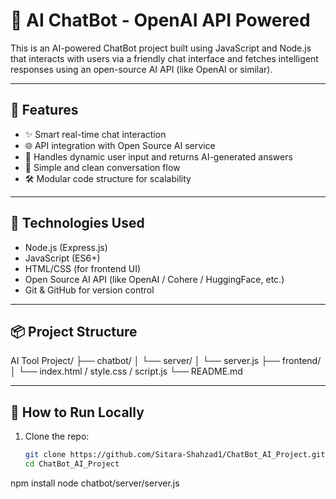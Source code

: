 # 🤖 AI ChatBot - OpenAI API Powered

This is an AI-powered ChatBot project built using JavaScript and Node.js that interacts with users via a friendly chat interface and fetches intelligent responses using an open-source AI API (like OpenAI or similar).

---

## 🚀 Features

- ✨ Smart real-time chat interaction
- 🌐 API integration with Open Source AI service
- 🧠 Handles dynamic user input and returns AI-generated answers
- 💬 Simple and clean conversation flow
- 🛠️ Modular code structure for scalability

---

## 🔗 Technologies Used

- Node.js (Express.js)
- JavaScript (ES6+)
- HTML/CSS (for frontend UI)
- Open Source AI API (like OpenAI / Cohere / HuggingFace, etc.)
- Git & GitHub for version control

---

## 📦 Project Structure

AI Tool Project/
├── chatbot/
│ └── server/
│ └── server.js
├── frontend/
│ └── index.html / style.css / script.js
└── README.md


---

## 🔌 How to Run Locally

1. Clone the repo:
   ```bash
   git clone https://github.com/Sitara-Shahzad1/ChatBot_AI_Project.git
   cd ChatBot_AI_Project

npm install
node chatbot/server/server.js
